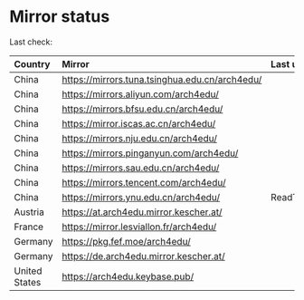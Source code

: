 <script src="./time.js"></script>
# Mirror status
Last check: <script type="text/javascript">localize(1667035412.8540032);</script>

|Country|Mirror|Last update|
|:------|:-----|:----------|
|China|https://mirrors.tuna.tsinghua.edu.cn/arch4edu/|<script type="text/javascript">localize(1666982767);</script>|
|China|https://mirrors.aliyun.com/arch4edu/|<script type="text/javascript">localize(1666939584);</script>|
|China|https://mirrors.bfsu.edu.cn/arch4edu/|<script type="text/javascript">localize(1666982767);</script>|
|China|https://mirror.iscas.ac.cn/arch4edu/|<script type="text/javascript">localize(1666982767);</script>|
|China|https://mirrors.nju.edu.cn/arch4edu/|<script type="text/javascript">localize(1666939584);</script>|
|China|https://mirrors.pinganyun.com/arch4edu/|<script type="text/javascript">localize(1666982767);</script>|
|China|https://mirrors.sau.edu.cn/arch4edu/|<script type="text/javascript">localize(1650446957);</script>|
|China|https://mirrors.tencent.com/arch4edu/|<script type="text/javascript">localize(1666982767);</script>|
|China|https://mirrors.ynu.edu.cn/arch4edu/|ReadTimeout|
|Austria|https://at.arch4edu.mirror.kescher.at/|<script type="text/javascript">localize(1666982767);</script>|
|France|https://mirror.lesviallon.fr/arch4edu/|<script type="text/javascript">localize(1666982767);</script>|
|Germany|https://pkg.fef.moe/arch4edu/|<script type="text/javascript">localize(1666982767);</script>|
|Germany|https://de.arch4edu.mirror.kescher.at/|<script type="text/javascript">localize(1666982767);</script>|
|United States|https://arch4edu.keybase.pub/|<script type="text/javascript">localize(1666982767);</script>|

<script src="./tablefilter/tablefilter.js"></script>
<script src="./table.js"></script>